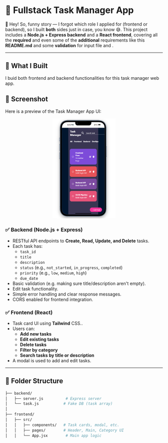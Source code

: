 # 🧠 Fullstack Task Manager App

👋 Hey! So, funny story — I forgot which role I applied for (frontend or backend), so I built **both** sides just in case, you know 😅.
This project includes a **Node.js + Express backend** and a **React frontend**, covering all the **required** and even some of the **additional** requirements like this **README.md** and some **validation** for input file and .

---

## 🔧 What I Built

I buid both frontend and backend functionalities for this task manager web app.

## 📸 Screenshot

Here is a preview of the Task Manager App UI:

<p align="center">
  <img src="./screenshot/image.png" width="200"  alt="Screenshot">
</p>

### ✅ Backend (Node.js + Express)

- RESTful API endpoints to **Create, Read, Update, and Delete** tasks.
- Each task has:
  - `task_id`
  - `title`
  - `description`
  - `status` (e.g., `not_started`, `in_progress`, `completed`)
  - `priority` (e.g., `low`, `medium`, `high`)
  - `due_date`
- Basic validation (e.g. making sure title/description aren't empty).
- Edit task functionality.
- Simple error handling and clear response messages.
- CORS enabled for frontend integration.

### ✅ Frontend (React)

- Task card UI using **Tailwind** CSS..
- Users can:
  - **Add new tasks**
  - **Edit existing tasks**
  - **Delete tasks**
  - **Filter by category**
  - **Search tasks by title or description**
- A modal is used to add and edit tasks.

---

## 📁 Folder Structure

```bash
├── backend/
│   ├── server.js          # Express server
│   └── task.js           # Fake DB (task array)
│
├── frontend/
│   ├── src/
│   │   ├── components/   # Task cards, modal, etc.
│   │   ├── pages/        # Header, Main, Category UI
│   │   └── App.jsx        # Main app logic
```
